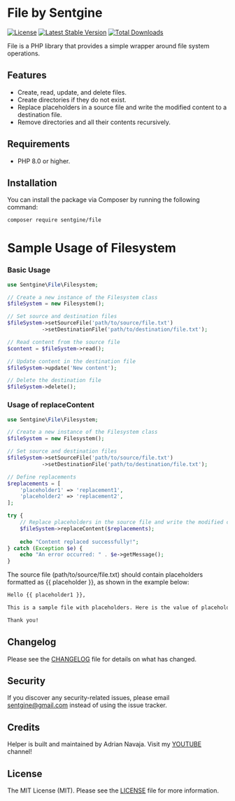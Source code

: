# File by Sentgine

[![License](https://img.shields.io/badge/license-MIT-blue.svg)](LICENSE.md)
[![Latest Stable Version](https://img.shields.io/packagist/v/sentgine/file.svg)](https://packagist.org/sentgine/file)
[![Total Downloads](https://img.shields.io/packagist/dt/sentgine/file.svg)](https://packagist.org/packages/sentgine/file)

File is a PHP library that provides a simple wrapper around file system operations.

## Features

- Create, read, update, and delete files.
- Create directories if they do not exist.
- Replace placeholders in a source file and write the modified content to a destination file.
- Remove directories and all their contents recursively.

## Requirements
- PHP 8.0 or higher.

## Installation

You can install the package via Composer by running the following command:

```bash
composer require sentgine/file
```

# Sample Usage of Filesystem

### Basic Usage

```php
use Sentgine\File\Filesystem;

// Create a new instance of the Filesystem class
$fileSystem = new Filesystem();

// Set source and destination files
$fileSystem->setSourceFile('path/to/source/file.txt')
           ->setDestinationFile('path/to/destination/file.txt');

// Read content from the source file
$content = $fileSystem->read();

// Update content in the destination file
$fileSystem->update('New content');

// Delete the destination file
$fileSystem->delete();
```

### Usage of replaceContent

```php
use Sentgine\File\Filesystem;

// Create a new instance of the Filesystem class
$fileSystem = new Filesystem();

// Set source and destination files
$fileSystem->setSourceFile('path/to/source/file.txt')
           ->setDestinationFile('path/to/destination/file.txt');

// Define replacements
$replacements = [
    'placeholder1' => 'replacement1',
    'placeholder2' => 'replacement2',
];

try {
    // Replace placeholders in the source file and write the modified content to the destination file
    $fileSystem->replaceContent($replacements);
    
    echo "Content replaced successfully!";
} catch (Exception $e) {
    echo "An error occurred: " . $e->getMessage();
}
```

The source file (path/to/source/file.txt) should contain placeholders formatted as {{ placeholder }}, as shown in the example below:

```txt
Hello {{ placeholder1 }},

This is a sample file with placeholders. Here is the value of placeholder2: {{ placeholder2 }}.

Thank you!
```

## Changelog
Please see the [CHANGELOG](https://github.com/sentgine/file/blob/main/CHANGELOG.md) file for details on what has changed.

## Security
If you discover any security-related issues, please email sentgine@gmail.com instead of using the issue tracker.

## Credits
Helper is built and maintained by Adrian Navaja. Visit my [YOUTUBE](https://www.youtube.com/@sentgine) channel!

## License
The MIT License (MIT). Please see the [LICENSE](https://github.com/sentgine/file/blob/main/LICENSE) file for more information.